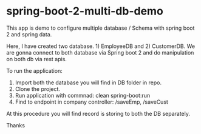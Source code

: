 # spring-boot-2-multi-db-demo

This app is demo to configure multiple database / Schema with spring boot 2 and spring data. 

Here, I have created two database. 1) EmployeeDB and 2) CustomerDB. We are gonna connect to both database via Spring boot 2 and do manipulation on  both db via rest apis.

To run the application:

1) Import both the database you will find in DB folder in repo.
2) Clone the project.
3) Run application with commnad: clean spring-boot:run
4) Find to endpoint in company controller: /saveEmp, /saveCust

At this procedure you will find record is storing to both the DB separately.

Thanks
